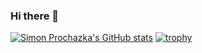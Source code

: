 ### Hi there 👋

[![Simon Prochazka's GitHub stats](https://github-readme-stats-simprochs-projects.vercel.app/api?username=SimProch&hide=stars&count_private=true&show_icons=true&theme=blueberry)](https://github.com/SimProch/github-readme-stats)
[![trophy](https://github-profile-trophy.vercel.app/?username=SimProch&rank=SECRET,SSS,SS,S,AAA,AA,A&theme=onedark&no-frame=true&margin-w=25&margin-h=15)](https://github.com/ryo-ma/github-profile-trophy)
<!--
**SimProch/SimProch** is a ✨ _special_ ✨ repository because its `README.md` (this file) appears on your GitHub profile.

Here are some ideas to get you started:

- 🔭 I’m currently working on ...
- 🌱 I’m currently learning ...
- 👯 I’m looking to collaborate on ...
- 🤔 I’m looking for help with ...
- 💬 Ask me about ...
- 📫 How to reach me: ...
- 😄 Pronouns: ...
- ⚡ Fun fact: ...
-->
